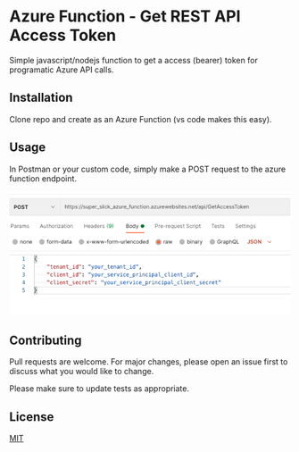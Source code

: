 # Azure Function - Get REST API Access Token

Simple javascript/nodejs function to get a access (bearer) token for programatic Azure API calls.

## Installation

Clone repo and create as an Azure Function (vs code makes this easy).

## Usage
In Postman or your custom code, simply make a POST request to the azure function endpoint.

![Postman Screenshot](/img/postman_demo.png?raw=true "Optional Title")


## Contributing
Pull requests are welcome. For major changes, please open an issue first to discuss what you would like to change.

Please make sure to update tests as appropriate.

## License
[MIT](https://choosealicense.com/licenses/mit/)